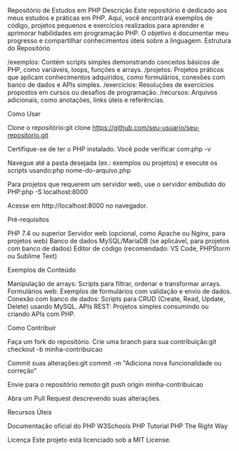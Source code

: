 Repositório de Estudos em PHP
Descrição
Este repositório é dedicado aos meus estudos e práticas em PHP. Aqui, você encontrará exemplos de código, projetos pequenos e exercícios realizados para aprender e aprimorar habilidades em programação PHP. O objetivo é documentar meu progresso e compartilhar conhecimentos úteis sobre a linguagem.
Estrutura do Repositório

/exemplos: Contém scripts simples demonstrando conceitos básicos de PHP, como variáveis, loops, funções e arrays.
/projetos: Projetos práticos que aplicam conhecimentos adquiridos, como formulários, conexões com banco de dados e APIs simples.
/exercicios: Resoluções de exercícios propostos em cursos ou desafios de programação.
/recursos: Arquivos adicionais, como anotações, links úteis e referências.

Como Usar

Clone o repositório:git clone https://github.com/seu-usuario/seu-repositorio.git


Certifique-se de ter o PHP instalado. Você pode verificar com:php -v


Navegue até a pasta desejada (ex.: exemplos ou projetos) e execute os scripts usando:php nome-do-arquivo.php


Para projetos que requerem um servidor web, use o servidor embutido do PHP:php -S localhost:8000

Acesse em http://localhost:8000 no navegador.

Pré-requisitos

PHP 7.4 ou superior
Servidor web (opcional, como Apache ou Nginx, para projetos web)
Banco de dados MySQL/MariaDB (se aplicável, para projetos com banco de dados)
Editor de código (recomendado: VS Code, PHPStorm ou Sublime Text)

Exemplos de Conteúdo

Manipulação de arrays: Scripts para filtrar, ordenar e transformar arrays.
Formulários web: Exemplos de formulários com validação e envio de dados.
Conexão com banco de dados: Scripts para CRUD (Create, Read, Update, Delete) usando MySQL.
APIs REST: Projetos simples consumindo ou criando APIs com PHP.

Como Contribuir

Faça um fork do repositório.
Crie uma branch para sua contribuição:git checkout -b minha-contribuicao


Commit suas alterações:git commit -m "Adiciona nova funcionalidade ou correção"


Envie para o repositório remoto:git push origin minha-contribuicao


Abra um Pull Request descrevendo suas alterações.

Recursos Úteis

Documentação oficial do PHP
W3Schools PHP Tutorial
PHP The Right Way

Licença
Este projeto está licenciado sob a MIT License.
